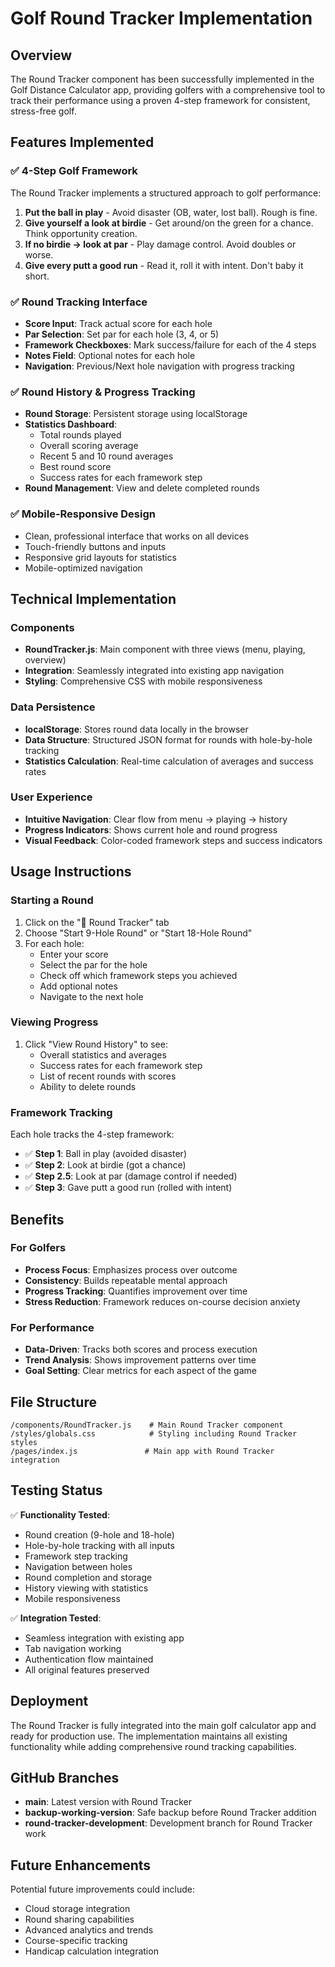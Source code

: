 # Golf Round Tracker Implementation

## Overview

The Round Tracker component has been successfully implemented in the Golf Distance Calculator app, providing golfers with a comprehensive tool to track their performance using a proven 4-step framework for consistent, stress-free golf.

## Features Implemented

### ✅ 4-Step Golf Framework
The Round Tracker implements a structured approach to golf performance:

1. **Put the ball in play** - Avoid disaster (OB, water, lost ball). Rough is fine.
2. **Give yourself a look at birdie** - Get around/on the green for a chance. Think opportunity creation.
3. **If no birdie → look at par** - Play damage control. Avoid doubles or worse.
4. **Give every putt a good run** - Read it, roll it with intent. Don't baby it short.

### ✅ Round Tracking Interface
- **Score Input**: Track actual score for each hole
- **Par Selection**: Set par for each hole (3, 4, or 5)
- **Framework Checkboxes**: Mark success/failure for each of the 4 steps
- **Notes Field**: Optional notes for each hole
- **Navigation**: Previous/Next hole navigation with progress tracking

### ✅ Round History & Progress Tracking
- **Round Storage**: Persistent storage using localStorage
- **Statistics Dashboard**: 
  - Total rounds played
  - Overall scoring average
  - Recent 5 and 10 round averages
  - Best round score
  - Success rates for each framework step
- **Round Management**: View and delete completed rounds

### ✅ Mobile-Responsive Design
- Clean, professional interface that works on all devices
- Touch-friendly buttons and inputs
- Responsive grid layouts for statistics
- Mobile-optimized navigation

## Technical Implementation

### Components
- **RoundTracker.js**: Main component with three views (menu, playing, overview)
- **Integration**: Seamlessly integrated into existing app navigation
- **Styling**: Comprehensive CSS with mobile responsiveness

### Data Persistence
- **localStorage**: Stores round data locally in the browser
- **Data Structure**: Structured JSON format for rounds with hole-by-hole tracking
- **Statistics Calculation**: Real-time calculation of averages and success rates

### User Experience
- **Intuitive Navigation**: Clear flow from menu → playing → history
- **Progress Indicators**: Shows current hole and round progress
- **Visual Feedback**: Color-coded framework steps and success indicators

## Usage Instructions

### Starting a Round
1. Click on the "🎯 Round Tracker" tab
2. Choose "Start 9-Hole Round" or "Start 18-Hole Round"
3. For each hole:
   - Enter your score
   - Select the par for the hole
   - Check off which framework steps you achieved
   - Add optional notes
   - Navigate to the next hole

### Viewing Progress
1. Click "View Round History" to see:
   - Overall statistics and averages
   - Success rates for each framework step
   - List of recent rounds with scores
   - Ability to delete rounds

### Framework Tracking
Each hole tracks the 4-step framework:
- ✅ **Step 1**: Ball in play (avoided disaster)
- ✅ **Step 2**: Look at birdie (got a chance)
- ✅ **Step 2.5**: Look at par (damage control if needed)
- ✅ **Step 3**: Gave putt a good run (rolled with intent)

## Benefits

### For Golfers
- **Process Focus**: Emphasizes process over outcome
- **Consistency**: Builds repeatable mental approach
- **Progress Tracking**: Quantifies improvement over time
- **Stress Reduction**: Framework reduces on-course decision anxiety

### For Performance
- **Data-Driven**: Tracks both scores and process execution
- **Trend Analysis**: Shows improvement patterns over time
- **Goal Setting**: Clear metrics for each aspect of the game

## File Structure

```
/components/RoundTracker.js    # Main Round Tracker component
/styles/globals.css            # Styling including Round Tracker styles
/pages/index.js               # Main app with Round Tracker integration
```

## Testing Status

✅ **Functionality Tested**:
- Round creation (9-hole and 18-hole)
- Hole-by-hole tracking with all inputs
- Framework step tracking
- Navigation between holes
- Round completion and storage
- History viewing with statistics
- Mobile responsiveness

✅ **Integration Tested**:
- Seamless integration with existing app
- Tab navigation working
- Authentication flow maintained
- All original features preserved

## Deployment

The Round Tracker is fully integrated into the main golf calculator app and ready for production use. The implementation maintains all existing functionality while adding comprehensive round tracking capabilities.

## GitHub Branches

- **main**: Latest version with Round Tracker
- **backup-working-version**: Safe backup before Round Tracker addition
- **round-tracker-development**: Development branch for Round Tracker work

## Future Enhancements

Potential future improvements could include:
- Cloud storage integration
- Round sharing capabilities
- Advanced analytics and trends
- Course-specific tracking
- Handicap calculation integration
